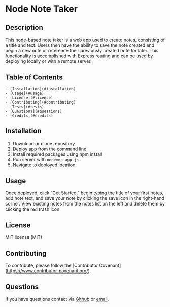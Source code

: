 # Node Note Taker

## Description

This node-based note taker is a web app used to create notes, consisting of a title and text. Users then have the ability to save the note created and begin a new note or reference their previously created note for later. This functionality is accomplished with Express routing and can be used by deploying locally or with a remote server.

## Table of Contents

    - [Installation](#installation)
    - [Usage](#usage)
    - [License](#license)
    - [Contributing](#contributing)
    - [Tests](#tests)
    - [Questions](#questions)
    - [Credits](#credits)

## Installation

1. Download or clone repository
2. Deploy app from the command line
3. Install required packages using npm install
4. Run server with `nodemon app.js`
5. Navigate to deployed location

## Usage

Once deployed, click “Get Started,” begin typing the title of your first notes, add note text, and save your note by clicking the save icon in the right-hand corner. View existing notes from the notes list on the left and delete them by clicking the red trash icon.

## License

MIT license (MIT)

## Contributing

To contribute, please follow the [Contributor Covenant] (https://www.contributor-covenant.org/).

## Questions

If you have questions contact via [Github](https://github.com/colinshelton) or [email](https://mail.google.com/mail/?view=cm&source=mailto&to=[sheltoncolint@gmail.com]).
